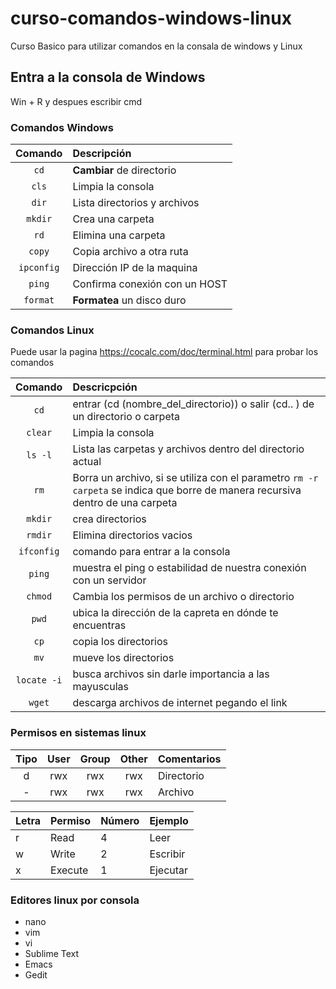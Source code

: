 # curso-comandos-windows-linux
Curso Basico para utilizar comandos en la consala de windows y Linux

## Entra a la consola de Windows
Win + R  y despues escribir cmd

### Comandos Windows

| Comando | Descripción |
| :---: | :--- |
| `cd` | **Cambiar** de directorio |
| `cls` | Limpia la consola |
| `dir` | Lista directorios y archivos|
| `mkdir` | Crea una carpeta |
| `rd` | Elimina una carpeta |
| `copy` | Copia archivo a otra ruta |
| `ipconfig` | Dirección IP de la maquina |
| `ping` | Confirma conexión con un HOST |
| `format` | **Formatea** un disco duro |


### Comandos Linux

Puede usar la pagina https://cocalc.com/doc/terminal.html para probar los comandos

| Comando | Descricpción |
| :---: | :--- |
| `cd`| entrar (cd (nombre_del_directorio)) o salir (cd.. ) de un directorio o carpeta |
| `clear`| Limpia la consola |
| `ls -l`| Lista las carpetas y archivos dentro del directorio actual |
| `rm`| Borra un archivo, si se utiliza con el parametro `rm -r carpeta` se indica que borre de manera recursiva dentro de una carpeta |
| `mkdir`| crea directorios |
| `rmdir`| Elimina directorios vacios  |
| `ifconfig`| comando para entrar a la consola |
| `ping`| muestra el ping o estabilidad de nuestra conexión con un servidor |
| `chmod`| Cambia los permisos de un archivo o directorio |
| `pwd`| ubica la dirección de la capreta en dónde te encuentras |
| `cp`| copia los directorios |
| `mv`| mueve los directorios |
| `locate -i`| busca archivos sin darle importancia a las mayusculas |
| `wget`| descarga archivos de internet pegando el link |

### Permisos en sistemas linux

| Tipo | User | Group | Other | Comentarios |
| :---: | :---: | :---: | :---: | :--- |
| d | rwx | rwx | rwx | Directorio |
| - | rwx | rwx | rwx | Archivo |


| Letra | Permiso | Número | Ejemplo |
| --- | --- | --- | --- |
| r | Read | 4 | Leer |
| w | Write | 2 | Escribir |
| x | Execute | 1 | Ejecutar |

### Editores linux por consola
* nano
* vim
* vi
* Sublime Text
* Emacs
* Gedit
